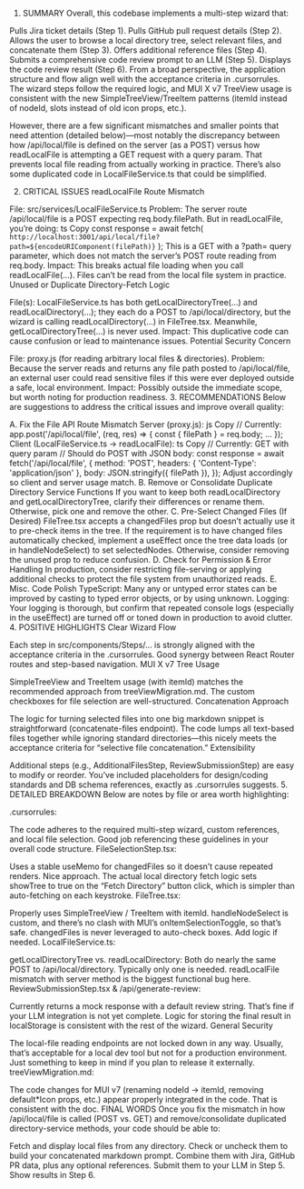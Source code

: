 1. SUMMARY
Overall, this codebase implements a multi-step wizard that:

Pulls Jira ticket details (Step 1).
Pulls GitHub pull request details (Step 2).
Allows the user to browse a local directory tree, select relevant files, and concatenate them (Step 3).
Offers additional reference files (Step 4).
Submits a comprehensive code review prompt to an LLM (Step 5).
Displays the code review result (Step 6).
From a broad perspective, the application structure and flow align well with the acceptance criteria in .cursorrules. The wizard steps follow the required logic, and MUI X v7 TreeView usage is consistent with the new SimpleTreeView/TreeItem patterns (itemId instead of nodeId, slots instead of old icon props, etc.).

However, there are a few significant mismatches and smaller points that need attention (detailed below)—most notably the discrepancy between how /api/local/file is defined on the server (as a POST) versus how readLocalFile is attempting a GET request with a query param. That prevents local file reading from actually working in practice. There’s also some duplicated code in LocalFileService.ts that could be simplified.

2. CRITICAL ISSUES
readLocalFile Route Mismatch

File: src/services/LocalFileService.ts
Problem: The server route /api/local/file is a POST expecting req.body.filePath. But in readLocalFile, you’re doing:
ts
Copy
const response = await fetch(
  `http://localhost:3001/api/local/file?path=${encodeURIComponent(filePath)}`
);
This is a GET with a ?path= query parameter, which does not match the server’s POST route reading from req.body.
Impact: This breaks actual file loading when you call readLocalFile(...). Files can’t be read from the local file system in practice.
Unused or Duplicate Directory-Fetch Logic

File(s): LocalFileService.ts has both getLocalDirectoryTree(...) and readLocalDirectory(...); they each do a POST to /api/local/directory, but the wizard is calling readLocalDirectory(...) in FileTree.tsx. Meanwhile, getLocalDirectoryTree(...) is never used.
Impact: This duplicative code can cause confusion or lead to maintenance issues.
Potential Security Concern

File: proxy.js (for reading arbitrary local files & directories).
Problem: Because the server reads and returns any file path posted to /api/local/file, an external user could read sensitive files if this were ever deployed outside a safe, local environment.
Impact: Possibly outside the immediate scope, but worth noting for production readiness.
3. RECOMMENDATIONS
Below are suggestions to address the critical issues and improve overall quality:

A. Fix the File API Route Mismatch
Server (proxy.js):
js
Copy
// Currently:
app.post('/api/local/file', (req, res) => {
  const { filePath } = req.body;
  ...
});
Client (LocalFileService.ts → readLocalFile):
ts
Copy
// Currently: GET with query param
// Should do POST with JSON body:
const response = await fetch('/api/local/file', {
  method: 'POST',
  headers: { 'Content-Type': 'application/json' },
  body: JSON.stringify({ filePath }),
});
Adjust accordingly so client and server usage match.
B. Remove or Consolidate Duplicate Directory Service Functions
If you want to keep both readLocalDirectory and getLocalDirectoryTree, clarify their differences or rename them. Otherwise, pick one and remove the other.
C. Pre-Select Changed Files (If Desired)
FileTree.tsx accepts a changedFiles prop but doesn’t actually use it to pre-check items in the tree. If the requirement is to have changed files automatically checked, implement a useEffect once the tree data loads (or in handleNodeSelect) to set selectedNodes. Otherwise, consider removing the unused prop to reduce confusion.
D. Check for Permission & Error Handling
In production, consider restricting file-serving or applying additional checks to protect the file system from unauthorized reads.
E. Misc. Code Polish
TypeScript: Many any or untyped error states can be improved by casting to typed error objects, or by using unknown.
Logging: Your logging is thorough, but confirm that repeated console logs (especially in the useEffect) are turned off or toned down in production to avoid clutter.
4. POSITIVE HIGHLIGHTS
Clear Wizard Flow

Each step in src/components/Steps/... is strongly aligned with the acceptance criteria in the .cursorrules.
Good synergy between React Router routes and step-based navigation.
MUI X v7 Tree Usage

SimpleTreeView and TreeItem usage (with itemId) matches the recommended approach from treeViewMigration.md.
The custom checkboxes for file selection are well-structured.
Concatenation Approach

The logic for turning selected files into one big markdown snippet is straightforward (concatenate-files endpoint).
The code lumps all text-based files together while ignoring standard directories—this nicely meets the acceptance criteria for “selective file concatenation.”
Extensibility

Additional steps (e.g., AdditionalFilesStep, ReviewSubmissionStep) are easy to modify or reorder.
You’ve included placeholders for design/coding standards and DB schema references, exactly as .cursorrules suggests.
5. DETAILED BREAKDOWN
Below are notes by file or area worth highlighting:

.cursorrules:

The code adheres to the required multi-step wizard, custom references, and local file selection. Good job referencing these guidelines in your overall code structure.
FileSelectionStep.tsx:

Uses a stable useMemo for changedFiles so it doesn’t cause repeated renders. Nice approach.
The actual local directory fetch logic sets showTree to true on the “Fetch Directory” button click, which is simpler than auto-fetching on each keystroke.
FileTree.tsx:

Properly uses SimpleTreeView / TreeItem with itemId.
handleNodeSelect is custom, and there’s no clash with MUI’s onItemSelectionToggle, so that’s safe.
changedFiles is never leveraged to auto-check boxes. Add logic if needed.
LocalFileService.ts:

getLocalDirectoryTree vs. readLocalDirectory: Both do nearly the same POST to /api/local/directory. Typically only one is needed.
readLocalFile mismatch with server method is the biggest functional bug here.
ReviewSubmissionStep.tsx & /api/generate-review:

Currently returns a mock response with a default review string. That’s fine if your LLM integration is not yet complete. Logic for storing the final result in localStorage is consistent with the rest of the wizard.
General Security

The local-file reading endpoints are not locked down in any way. Usually, that’s acceptable for a local dev tool but not for a production environment. Just something to keep in mind if you plan to release it externally.
treeViewMigration.md:

The code changes for MUI v7 (renaming nodeId → itemId, removing default*Icon props, etc.) appear properly integrated in the code. That is consistent with the doc.
FINAL WORDS
Once you fix the mismatch in how /api/local/file is called (POST vs. GET) and remove/consolidate duplicated directory-service methods, your code should be able to:

Fetch and display local files from any directory.
Check or uncheck them to build your concatenated markdown prompt.
Combine them with Jira, GitHub PR data, plus any optional references.
Submit them to your LLM in Step 5.
Show results in Step 6.
